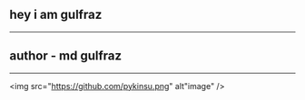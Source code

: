 ## hey i am gulfraz 

----
## author - md gulfraz
---
<img src="https://github.com/pykinsu.png" alt"image"  />
